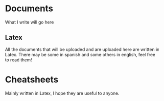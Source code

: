 # Documents
What I write will go here

## Latex
All the documents that will be uploaded and are uploaded here are written in Latex. There may be some in spanish and some others in english, feel free to read them!

# Cheatsheets
Mainly written in Latex, I hope they are useful to anyone.
